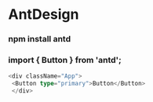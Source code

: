 # AntDesign

### npm install antd

### import { Button } from 'antd';

```Typescript
<div className="App">
 <Button type="primary">Button</Button>
 </div>
 ```
